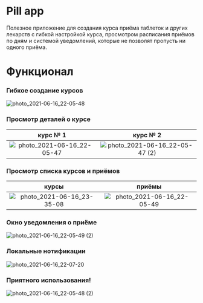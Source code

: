 
# Pill app

Полезное приложение для создания курса приёма таблеток и других лекарств с гибкой настройкой курса, просмотром расписания приёмов по дням и системой уведомлений, которые не позволят пропусть ни одного приёма.


# Функционал

### Гибкое создание курсов

![photo_2021-06-16_22-05-48](https://user-images.githubusercontent.com/24905983/122230004-97469d80-cefc-11eb-9119-9e34e1174016.jpg)

### Просмотр деталей о курсе

курс № 1 | курс № 2
:-------------------------:|:-------------------------:
![photo_2021-06-16_22-05-47](https://user-images.githubusercontent.com/24905983/122229963-8dbd3580-cefc-11eb-85d5-5a1f09fdf963.jpg)  |  ![photo_2021-06-16_22-05-47 (2)](https://user-images.githubusercontent.com/24905983/122229983-944bad00-cefc-11eb-86c8-d84ac3e4a942.jpg)


### Просмотр списка курсов и приёмов

курсы | приёмы
:-------------------------:|:-------------------------:
![photo_2021-06-16_23-35-08](https://user-images.githubusercontent.com/24905983/122230182-bfce9780-cefc-11eb-829c-32260b0fc2c5.jpg)  |  ![photo_2021-06-16_22-05-49](https://user-images.githubusercontent.com/24905983/122230121-b1807b80-cefc-11eb-9a22-ef6da3b997f4.jpg)

### Окно уведомления о приёме

![photo_2021-06-16_22-05-49 (2)](https://user-images.githubusercontent.com/24905983/122230212-c5c47880-cefc-11eb-855b-49dfc8d91de1.jpg)

### Локальные нотификации

![photo_2021-06-16_22-07-20](https://user-images.githubusercontent.com/24905983/122230226-c957ff80-cefc-11eb-9f88-033313594a86.jpg)

### Приятного использования!

![photo_2021-06-16_22-05-48 (2)](https://user-images.githubusercontent.com/24905983/122230251-ceb54a00-cefc-11eb-8a5f-7b2eadd727c7.jpg)
